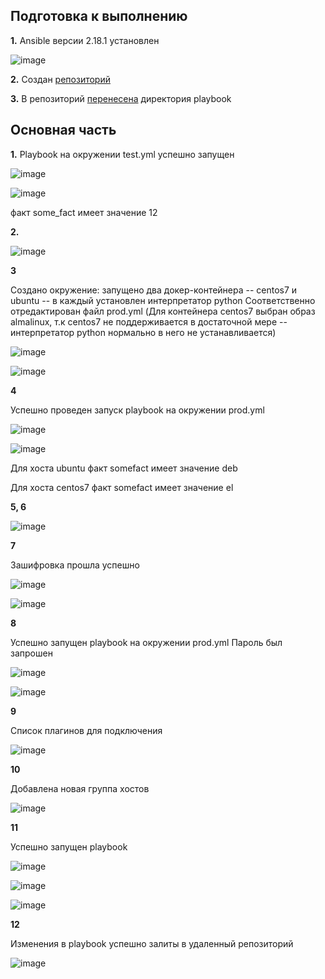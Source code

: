 ## Подготовка к выполнению ##

**1.** Ansible версии 2.18.1 установлен

![image](https://github.com/user-attachments/assets/2029ea7a-8520-4935-a3af-b4b262b8ca19)

**2.** Создан [репозиторий](https://github.com/user-attachments/assets/4287724f-3599-46c6-9b2b-329b6543e6cf)

**3.** В репозиторий [перенесена](https://github.com/g-timokhin/ansible_intro/tree/master/playbook) директория playbook

## Основная часть ##

**1.** Playbook на окружении test.yml успешно запущен

![image](https://github.com/user-attachments/assets/9ad8c6cd-bbd4-493e-87d2-1fbda934184d)

![image](https://github.com/user-attachments/assets/b7b51ada-28d1-438b-8071-80a8840d7ba3)

факт some_fact имеет значение 12

**2.**

![image](https://github.com/user-attachments/assets/088dff61-048d-480a-99b6-d1c28090895c)

**3** 

Создано окружение: запущено два докер-контейнера -- centos7 и ubuntu --  в каждый установлен интерпретатор python
Соответственно отредактирован файл prod.yml
(Для контейнера centos7 выбран образ almalinux, т.к centos7 не поддерживается в достаточной мере -- интерпретатор python нормально в него не устанавливается)

![image](https://github.com/user-attachments/assets/4e4e127c-c3b1-4399-bca7-2f7355790037)

![image](https://github.com/user-attachments/assets/39b20504-fb27-4352-b094-7b4af917ccea)

**4**

Успешно проведен запуск playbook на окружении prod.yml

![image](https://github.com/user-attachments/assets/b23eb63a-29b6-441e-b356-4ed6a05e7027)

![image](https://github.com/user-attachments/assets/e0b527e8-cb8d-49f7-abf2-638d5d6c25ac)

Для хоста ubuntu факт somefact имеет значение deb

Для хоста centos7 факт somefact имеет значение el

**5, 6**

![image](https://github.com/user-attachments/assets/2d9f019c-b1bc-4db3-9deb-14dad771639e)

**7**

Зашифровка прошла успешно

![image](https://github.com/user-attachments/assets/9d2b53f6-071c-4257-8f40-8d2c22c8beb2)

![image](https://github.com/user-attachments/assets/f9c4403a-a813-465a-8cb4-f04e9d46df3e)

**8**

Успешно запущен playbook на окружении prod.yml
Пароль был запрошен

![image](https://github.com/user-attachments/assets/c1b24ac5-1a4e-425c-9ad3-e45ef0be42e8)

![image](https://github.com/user-attachments/assets/5b8fc465-c62d-43f5-a967-ce69de2d928d)


**9**

Список плагинов для подключения

![image](https://github.com/user-attachments/assets/dac5545d-c862-4934-bde5-3fc6b2e81b92)

**10**

Добавлена новая группа хостов

![image](https://github.com/user-attachments/assets/f06b4ec2-a9f4-4043-a440-9e8640b21a4a)

**11**

Успешно запущен playbook

![image](https://github.com/user-attachments/assets/223d5fcc-78ed-40ec-8469-d22494744a23)

![image](https://github.com/user-attachments/assets/e69caf9f-0335-4274-b840-965ed382d339)

![image](https://github.com/user-attachments/assets/7cedca8e-cfba-494c-9a83-3e7d4278cd52)

**12**

Изменения в playbook успешно залиты в удаленный репозиторий

![image](https://github.com/user-attachments/assets/02d54aa1-1df0-47b5-b4e6-330e6abe94dc)




























































